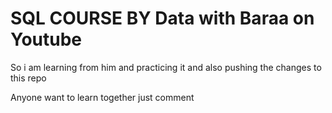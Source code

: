 <h1> SQL COURSE BY Data with Baraa on Youtube</h1>
<p> So i am learning from him and practicing it and also pushing the changes to this repo </p>
<p> Anyone want to learn together just comment </p>
